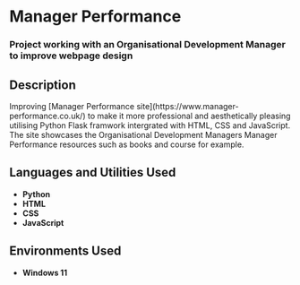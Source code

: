 <h1>Manager Performance</h1>

 ### Project working with an Organisational Development Manager to improve webpage design

<h2>Description</h2>
Improving [Manager Performance site](https://www.manager-performance.co.uk/) to make it more professional and aesthetically pleasing utilising Python Flask framwork intergrated with HTML, CSS and JavaScript. The site showcases the Organisational Development Managers Manager Performance resources such as books and course for example.
<br />


<h2>Languages and Utilities Used</h2>

- <b>Python</b> 
- <b>HTML</b>
- <b>CSS</b> 
- <b>JavaScript</b>

<h2>Environments Used </h2>

- <b>Windows 11</b>

<!--
 ```diff
- text in red
+ text in green
! text in orange
# text in gray
@@ text in purple (and bold)@@
```
--!>
